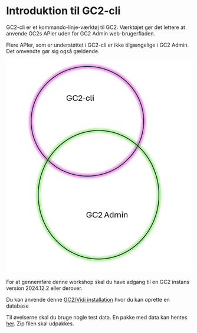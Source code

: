 # Introduktion til GC2-cli

GC2-cli er et kommando-linje-værktøj til GC2. Værktøjet gør det lettere at anvende GC2s APIer uden for GC2 Admin web-brugerfladen.

Flere APIer, som er understøttet i GC2-cli er ikke tilgængelige i GC2 Admin. Det omvendte gør sig også gældende.

![Overlap mellem Admin og Cli](../assets/overlap.png)


For at gennemføre denne workshop skal du have adgang til en GC2 instans version 2024.12.2 eller derover.

Du kan anvende denne [GC2/Vidi installation](https://test.admin.gc2.io/) hvor du kan oprette en database

Til øvelserne skal du bruge nogle test data. En pakke med data kan hentes [her](https://github.com/mapcentia/workshops/raw/main/GC2-cli-introduktion/data/data.zip). Zip filen skal udpakkes.